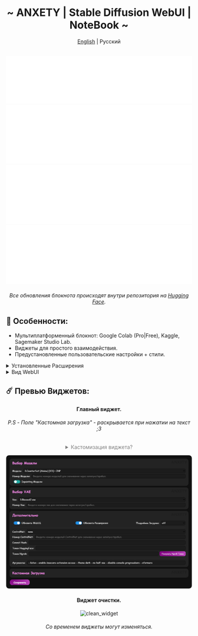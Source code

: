 <div align="center">

<h1 align="center">~ ANXETY | Stable Diffusion WebUI | NoteBook ~</h1>

[English](./README.md) | Русский

</div>


<div align="center">
	</br>
	<a href="https://discord.gg/eemJdDusvH">
		<img src="/SVG/ru/discord-ru.svg" width="800" height="130" alt="discord">
	</a>
	<a href="https://studiolab.sagemaker.aws/import/github/anxety-solo/sd-webui-sagemaker/blob/main/notebooks/ru/anxety-sdw_ru.ipynb">
		<img src="/SVG/ru/sagemaker-ru.svg" width="800" height="160" alt="sagemaker">
	</a>
	<a href="https://www.kaggle.com/anxetysolo/anxety-sdw-ru">
		<img src="/SVG/ru/kaggle-ru.svg" width="800" height="160" alt="kaggle">
	</a>
      <a href="https://colab.research.google.com/drive/1rcF0WFmkwWEy_hqG1uvXpal22IijheXK">
		<img src="/SVG/ru/colab-ru.svg" width="800" height="160" alt="colab">
	</a>
	</br>
 	<h6>Все обновления блокнота происходят внутри репозитория на <a href="https://huggingface.co/NagisaNao/fast_repo/tree/main">Hugging Face</a>.</h6>
</div>


## 🌟 Особенности:
  - Мультиплатформенный блокнот: Google Colab (Pro|Free), Kaggle, Sagemaker Studio Lab.
  - Виджеты для простого взаимодействия.
  - Предустановленные пользовательские настройки + стили.
    
<details>
<summary>Установленные Расширения</summary>

- [additional-networks](https://github.com/kohya-ss/sd-webui-additional-networks)
- [adetailer](https://github.com/Bing-su/adetailer)
- [aspect-ratio-helper](https://github.com/thomasasfk/sd-webui-aspect-ratio-helper)
- [batchlinks](https://github.com/etherealxx/batchlinks-webui)
- [canvas-zoom](https://github.com/richrobber2/canvas-zoom)
- [cattpuccin](https://github.com/catppuccin/stable-diffusion-webui)
- [Config-Presets](https://github.com/Zyin055/Config-Presets)
- [ControlNet](https://github.com/Mikubill/sd-webui-controlnet)
- [infinite-image-browsing](https://github.com/zanllp/sd-webui-infinite-image-browsing)
- [lora-block-weight](https://github.com/hako-mikan/sd-webui-lora-block-weight)
- [ncpt_colab_timer](https://github.com/NoCrypt/ncpt_colab_timer) - edited by me
- [neutral-prompt](https://github.com/ljleb/sd-webui-neutral-prompt)
- [regional-prompter](https://github.com/hako-mikan/sd-webui-regional-prompter)
- [sd-encrypt-image](https://github.com/viyiviyi/sd-encrypt-image)
- [state](https://github.com/ilian6806/stable-diffusion-webui-state)
- [supermerger](https://github.com/hako-mikan/sd-webui-supermerger)
- [tag-complete](https://github.com/DominikDoom/a1111-sd-webui-tagcomplete)
- [Umi-AI-Wildcards](https://github.com/Tsukreya/Umi-AI-Wildcards)
- [wd14-tagger](https://github.com/picobyte/stable-diffusion-webui-wd14-tagger)

</details>

<details>
<summary>Вид WebUI</summary>
	
![webui](/img/webui.png)
</details>


## ☄️ Превью Виджетов:

<div align="center"> 
  
  <h4>Главный виджет.</h5>
  <h6>P.S - Поле "Кастомная загрузка" - раскрывается при нажатии на текст ;3</h6>
  
  <details>
  <summary style="color: grey;">Кастомизация виджета?</summary>

  Никакого прямого назначения, просто забавная функция, почему бы и нет? Верно?
  </br>
  Для этого достаточно указать аргумент `-i <url>`, где _url_ - это ссылка на изображение/гифку.

  **Пример:**
  ![img](https://huggingface.co/NagisaNao/test/resolve/main/preview_img_bg_widget.png)
  
  </details>
  
  ![main_widget](/img/ru/main_widget_ru.png)
  <h4>Виджет очистки.</h4>
  
  ![clean_widget](/img/ru/cleaner_widget_ru.png)
  </br>
  <h6>Со временем виджеты могут изменяться.</h6>

</div>